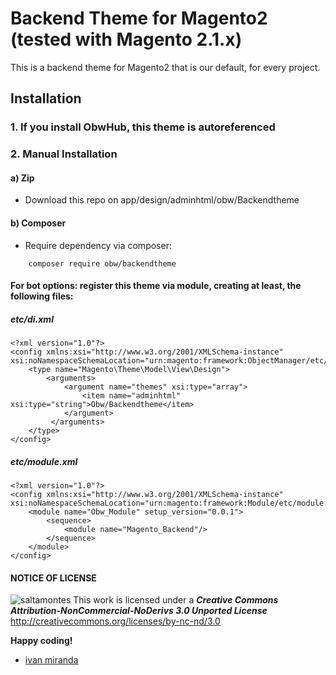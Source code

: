 # Backend Theme for Magento2 (tested with Magento 2.1.x)
This is a backend theme for Magento2 that is our default, for every project.

## Installation

### 1. If you install ObwHub, this theme is autoreferenced

### 2. Manual Installation

#### a) Zip
 * Download this repo on app/design/adminhtml/obw/Backendtheme

#### b) Composer
 * Require dependency via composer:
```
 	composer require obw/backendtheme
```

#### For bot options: register this theme via module, creating at least, the following files:

##### etc/di.xml
```
<?xml version="1.0"?>
<config xmlns:xsi="http://www.w3.org/2001/XMLSchema-instance" xsi:noNamespaceSchemaLocation="urn:magento:framework:ObjectManager/etc/config.xsd">
    <type name="Magento\Theme\Model\View\Design">
        <arguments>
            <argument name="themes" xsi:type="array">
                <item name="adminhtml" xsi:type="string">Obw/Backendtheme</item>
            </argument>
         </arguments>
    </type>
</config>
```

##### etc/module.xml
```
<?xml version="1.0"?>
<config xmlns:xsi="http://www.w3.org/2001/XMLSchema-instance" xsi:noNamespaceSchemaLocation="urn:magento:framework:Module/etc/module.xsd">
	<module name="Obw_Module" setup_version="0.0.1">
		<sequence>
            <module name="Magento_Backend"/>
        </sequence>
	</module>
</config>
```


#### NOTICE OF LICENSE
![saltamontes](https://i.creativecommons.org/l/by-nc-nd/3.0/88x31.png)
This work is licensed under a ***Creative Commons Attribution-NonCommercial-NoDerivs 3.0 Unported License*** http://creativecommons.org/licenses/by-nc-nd/3.0

**Happy coding!**
- [ivan miranda](http://ivanmiranda.me)